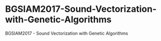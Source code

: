 # BGSIAM2017-Sound-Vectorization-with-Genetic-Algorithms
BGSIAM2017 - Sound Vectorization with Genetic Algorithms
